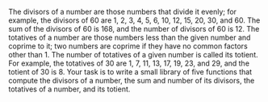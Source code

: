 The divisors of a number are those numbers that divide it evenly; for example, the divisors of 60 are 1, 2, 3, 4, 5, 6, 10, 12, 15, 20, 30, and 60. The sum of the divisors of 60 is 168, and the number of divisors of 60 is 12.
The totatives of a number are those numbers less than the given number and coprime to it; two numbers are coprime if they have no common factors other than 1. The number of totatives of a given number is called its totient. For example, the totatives of 30 are 1, 7, 11, 13, 17, 19, 23, and 29, and the totient of 30 is 8.
Your task is to write a small library of five functions that compute the divisors of a number, the sum and number of its divisors, the totatives of a number, and its totient.
